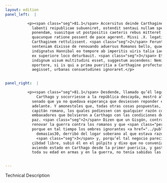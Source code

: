 ```yaml
---
layout: edition
panel_left:  |

          <p><span class="seg">81.1</span> Accersitus deinde Carthaginem, ut
            labenti reipublicae subueniret, ostendit sentaui nullam spem in armis ulterius esse
            ponendam, suasitque ut postpositis caeteris rebus mitteret ad imperatorem Romanum, qui
            quacunque ratione possent de pace agerent. Missi .X. legati cum pacis conditiones
            Carthaginem rettulissent. <span class="seg">2</span> Ferunt Gisgonem quendam paci aduersantem
            senteniam dixisse de renouando aduersus Romanos bello, quae cum a multis audiretur,
            indignatus Hannibal eo tempore ab imperitis uiris talia iactari, dicentem adhuc hominem
            ex superiore loco deturbauit. <span class="seg">3</span> Et cum hoc audax negocium ac libera ciuitate
            indignum uisum multitudini esset, suggestum ascendens: Neminem, inquit, indignari
            oportere, si is qui a prima pueritia a Carthagine profectus in bello et armis aetatem
            aegisset, urbanas consuetudines ignoraret.</p>
        

panel_right:  |

          <p><span class="seg">81.1</span> Desdende, llamado qu’él legasse a
              Carthago y socorriesse a la república descayda, mostró al
            senado que ya no quedava esperança que deviessen reponder en las armas en lo de
            adelante. Y amonestoles que, todas otras cosas pospuestas, embiassen embaxadores al
            capitán romano, los quales podiessen con qualquier razón concluyr paz. Embiaron diez
            embaxadores que bolvieron a Carthago con las condiciones de la
            paz. <span class="seg">2</span> Dizen que un Gisgón, contradiziendo a la paz, dixo su parecer de
            renovar la guerra contra los romanos y que <span class="persName">Hanníbal</span>, indignado
            porque en tal tiempo los ombres ignorantes <a href="../public/images/1491/179r.png" target="new"><img src="../public/images/1491/1491.jpg"/></a>[179r,b] dizían tales
              demasías30, derribó del logar soberano al que estava razonando;
              <span class="seg">3</span> y, porqu’el tal negocio pareció a la muchedumbre ser osado e indigno de
            çibdad libre, subió él en el púlpito y dixo que no convenía indignarse, pues él, no
            aviendo estado en Carthago desde la primer puericia, y gastada
            toda su edad en armas y en la guerra, no tenía sabidas las costumbres de la çibdad.</p>
        

---
```


Technical Description 